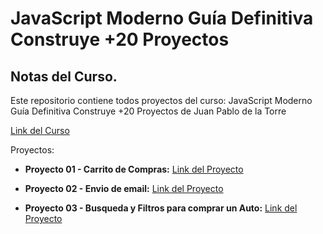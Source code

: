 # JavaScript Moderno Guía Definitiva Construye +20 Proyectos

## Notas del Curso.

Este repositorio contiene todos proyectos del curso: JavaScript Moderno Guía Definitiva Construye +20 Proyectos de Juan Pablo de la Torre

[Link del Curso](https://www.udemy.com/course/javascript-moderno-guia-definitiva-construye-10-proyectos/)

Proyectos:
- **Proyecto 01 - Carrito de Compras:** [Link del Proyecto](https://carrito-fai.netlify.app/)

- **Proyecto 02 - Envio de email:** [Link del Proyecto](https://email-fai.netlify.app/)

- **Proyecto 03 - Busqueda y Filtros para comprar un Auto:** [Link del Proyecto](https://buscador-fai.netlify.app/)
